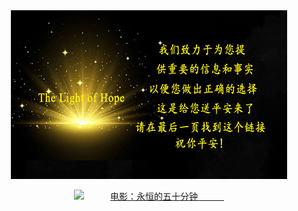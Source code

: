 <a id="user-content-1" class="anchor" aria-hidden="true" href="#1">
<a name="1" id="1" target="_blank"></a> <span id="1"></span>
<a name="2" id="2" target="_blank"></a> <span id="2"></span>
<a name="3" id="3" target="_blank"></a> <span id="3"></span>
<a name="4" id="4" target="_blank"></a> <span id="4"></span>
<a name="5" id="5" target="_blank"></a> <span id="5"></span>
<a name="6" id="6" target="_blank"></a> <span id="6"></span>
<a name="7" id="7" target="_blank"></a> <span id="7"></span>
<a id="user-content-1" href="#1">
<div align="center">
<img src="/anh/gu.jpg"><br>
  
  
<a href="https://munmun.cyou/index.php/s/97c7TTXWmPTeN28" target="_blank"><img width="30%" height="" src="https://munmun.cyou/index.php/s/97c7TTXWmPTeN28.jpg" title="电影：永恒的五十分钟　　　　　　" alt="电影：永恒的五十分钟　　　　　　"></a>
